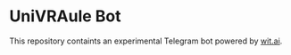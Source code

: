# UniVRAule Bot 

This repository containts an experimental Telegram bot powered by [wit.ai](wit.ai).

